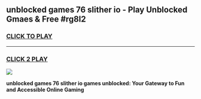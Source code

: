 
## unblocked games 76 slither io - Play Unblocked Gmaes & Free #rg8l2
<h3>
<a href="https://premium.freeplayer.one?title=unblocked_games_76_slither_io&ref=03M">CLICK TO PLAY</a></h3>
<hr>

<h3>
<a href="https://premium.freeplayer.one?title=unblocked_games_76_slither_io&ref=03M">CLICK 2 PLAY</a>
  
</h3>

<a href="https://premium.freeplayer.one?title=unblocked_games_76_slither_io&ref=03M"><img src="https://clearcache.store/games.png"></a>


**unblocked games 76 slither io games unblocked: Your Gateway to Fun and Accessible Online Gaming**
